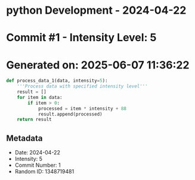﻿# python Development - 2024-04-22
# Commit #1 - Intensity Level: 5
# Generated on: 2025-06-07 11:36:22
```python
def process_data_1(data, intensity=5):
    '''Process data with specified intensity level'''
    result = []
    for item in data:
        if item > 0:
            processed = item * intensity + 88
            result.append(processed)
    return result
```
## Metadata
- Date: 2024-04-22
- Intensity: 5
- Commit Number: 1
- Random ID: 1348719481
